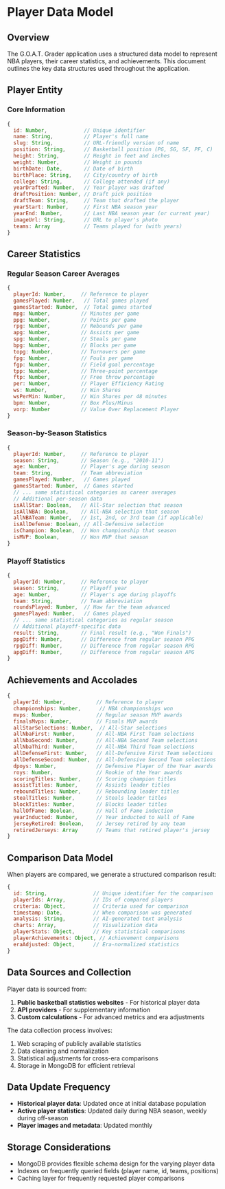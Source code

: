 # Player Data Model

## Overview

The G.O.A.T. Grader application uses a structured data model to represent NBA players, their career statistics, and achievements. This document outlines the key data structures used throughout the application.

## Player Entity

### Core Information

```javascript
{
  id: Number,            // Unique identifier
  name: String,          // Player's full name
  slug: String,          // URL-friendly version of name
  position: String,      // Basketball position (PG, SG, SF, PF, C)
  height: String,        // Height in feet and inches
  weight: Number,        // Weight in pounds
  birthDate: Date,       // Date of birth
  birthPlace: String,    // City/country of birth
  college: String,       // College attended (if any)
  yearDrafted: Number,   // Year player was drafted
  draftPosition: Number, // Draft pick position
  draftTeam: String,     // Team that drafted the player
  yearStart: Number,     // First NBA season year
  yearEnd: Number,       // Last NBA season year (or current year)
  imageUrl: String,      // URL to player's photo
  teams: Array           // Teams played for (with years)
}
```

## Career Statistics

### Regular Season Career Averages

```javascript
{
  playerId: Number,     // Reference to player
  gamesPlayed: Number,   // Total games played
  gamesStarted: Number,  // Total games started
  mpg: Number,          // Minutes per game
  ppg: Number,          // Points per game
  rpg: Number,          // Rebounds per game
  apg: Number,          // Assists per game
  spg: Number,          // Steals per game
  bpg: Number,          // Blocks per game
  topg: Number,         // Turnovers per game
  fpg: Number,          // Fouls per game
  fgp: Number,          // Field goal percentage
  tpp: Number,          // Three-point percentage
  ftp: Number,          // Free throw percentage
  per: Number,          // Player Efficiency Rating
  ws: Number,           // Win Shares
  wsPerMin: Number,     // Win Shares per 48 minutes
  bpm: Number,          // Box Plus/Minus
  vorp: Number          // Value Over Replacement Player
}
```

### Season-by-Season Statistics

```javascript
{
  playerId: Number,     // Reference to player
  season: String,       // Season (e.g., "2010-11")
  age: Number,          // Player's age during season
  team: String,         // Team abbreviation
  gamesPlayed: Number,   // Games played
  gamesStarted: Number,  // Games started
  // ... same statistical categories as career averages
  // Additional per-season data
  isAllStar: Boolean,   // All-Star selection that season
  isAllNBA: Boolean,    // All-NBA selection that season
  allNBATeam: Number,   // 1st, 2nd, or 3rd team (if applicable)
  isAllDefense: Boolean, // All-Defensive selection
  isChampion: Boolean,  // Won championship that season
  isMVP: Boolean,       // Won MVP that season
}
```

### Playoff Statistics

```javascript
{
  playerId: Number,     // Reference to player
  season: String,       // Playoff year
  age: Number,          // Player's age during playoffs
  team: String,         // Team abbreviation
  roundsPlayed: Number,  // How far the team advanced
  gamesPlayed: Number,   // Games played
  // ... same statistical categories as regular season
  // Additional playoff-specific data
  result: String,       // Final result (e.g., "Won Finals")
  ppgDiff: Number,      // Difference from regular season PPG
  rpgDiff: Number,      // Difference from regular season RPG
  apgDiff: Number,      // Difference from regular season APG
}
```

## Achievements and Accolades

```javascript
{
  playerId: Number,          // Reference to player
  championships: Number,      // NBA championships won
  mvps: Number,              // Regular season MVP awards
  finalsMvps: Number,        // Finals MVP awards
  allStarSelections: Number,  // All-Star selections
  allNbaFirst: Number,       // All-NBA First Team selections
  allNbaSecond: Number,      // All-NBA Second Team selections
  allNbaThird: Number,       // All-NBA Third Team selections
  allDefenseFirst: Number,   // All-Defensive First Team selections
  allDefenseSecond: Number,  // All-Defensive Second Team selections
  dpoys: Number,             // Defensive Player of the Year awards
  roys: Number,              // Rookie of the Year awards
  scoringTitles: Number,     // Scoring champion titles
  assistTitles: Number,      // Assists leader titles
  reboundTitles: Number,     // Rebounding leader titles
  stealTitles: Number,       // Steals leader titles
  blockTitles: Number,       // Blocks leader titles
  hallOfFame: Boolean,       // Hall of Fame induction
  yearInducted: Number,      // Year inducted to Hall of Fame
  jerseyRetired: Boolean,    // Jersey retired by any team
  retiredJerseys: Array      // Teams that retired player's jersey
}
```

## Comparison Data Model

When players are compared, we generate a structured comparison result:

```javascript
{
  id: String,               // Unique identifier for the comparison
  playerIds: Array,         // IDs of compared players
  criteria: Object,         // Criteria used for comparison
  timestamp: Date,          // When comparison was generated
  analysis: String,         // AI-generated text analysis
  charts: Array,            // Visualization data
  playerStats: Object,      // Key statistical comparisons
  playerAchievements: Object, // Achievement comparisons
  eraAdjusted: Object,      // Era-normalized statistics
}
```

## Data Sources and Collection

Player data is sourced from:

1. **Public basketball statistics websites** - For historical player data
2. **API providers** - For supplementary information
3. **Custom calculations** - For advanced metrics and era adjustments

The data collection process involves:

1. Web scraping of publicly available statistics
2. Data cleaning and normalization
3. Statistical adjustments for cross-era comparisons
4. Storage in MongoDB for efficient retrieval

## Data Update Frequency

- **Historical player data**: Updated once at initial database population
- **Active player statistics**: Updated daily during NBA season, weekly during off-season
- **Player images and metadata**: Updated monthly

## Storage Considerations

- MongoDB provides flexible schema design for the varying player data
- Indexes on frequently queried fields (player name, id, teams, positions)
- Caching layer for frequently requested player comparisons
